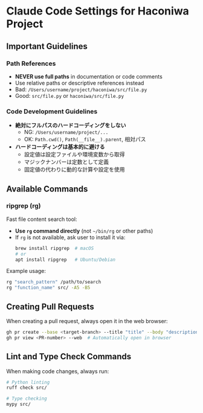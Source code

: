 # Claude Code Settings for Haconiwa Project

## Important Guidelines

### Path References
- **NEVER use full paths** in documentation or code comments
- Use relative paths or descriptive references instead
- Bad: `/Users/username/project/haconiwa/src/file.py`
- Good: `src/file.py` or `haconiwa/src/file.py`

### Code Development Guidelines
- **絶対にフルパスのハードコーディングをしない**
  - NG: `/Users/username/project/...`
  - OK: `Path.cwd()`, `Path(__file__).parent`, 相対パス
- **ハードコーディングは基本的に避ける**
  - 設定値は設定ファイルや環境変数から取得
  - マジックナンバーは定数として定義
  - 固定値の代わりに動的な計算や設定を使用

## Available Commands

### ripgrep (rg)
Fast file content search tool:
- **Use `rg` command directly** (not `~/bin/rg` or other paths)
- If `rg` is not available, ask user to install it via:
  ```bash
  brew install ripgrep  # macOS
  # or
  apt install ripgrep   # Ubuntu/Debian
  ```

Example usage:
```bash
rg "search_pattern" /path/to/search
rg "function_name" src/ -A5 -B5
```

## Creating Pull Requests

When creating a pull request, always open it in the web browser:
```bash
gh pr create --base <target-branch> --title "title" --body "description"
gh pr view <PR-number> --web  # Automatically open in browser
```

## Lint and Type Check Commands

When making code changes, always run:
```bash
# Python linting
ruff check src/

# Type checking
mypy src/
```
